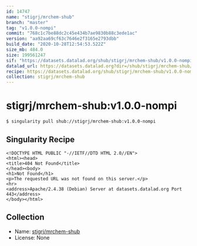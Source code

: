 ```yaml
---
id: 14747
name: "stigrj/mrchem-shub"
branch: "master"
tag: "v1.0.0-nompi"
commit: "768c1c7be88dc2c45e434b7ae9830b88c3ede1ac"
version: "aa92aa69cf63c7646e2f3165e2793dbb"
build_date: "2020-10-28T12:54:53.522Z"
size_mb: 484.0
size: 199561247
sif: "https://datasets.datalad.org/shub/stigrj/mrchem-shub/v1.0.0-nompi/2020-10-28-768c1c7b-aa92aa69/aa92aa69cf63c7646e2f3165e2793dbb.sif"
datalad_url: https://datasets.datalad.org?dir=/shub/stigrj/mrchem-shub/v1.0.0-nompi/2020-10-28-768c1c7b-aa92aa69/
recipe: https://datasets.datalad.org/shub/stigrj/mrchem-shub/v1.0.0-nompi/2020-10-28-768c1c7b-aa92aa69/Singularity
collection: stigrj/mrchem-shub
---
```


# stigrj/mrchem-shub:v1.0.0-nompi

```bash
$ singularity pull shub://stigrj/mrchem-shub:v1.0.0-nompi
```

## Singularity Recipe

```singularity
<!DOCTYPE HTML PUBLIC "-//IETF//DTD HTML 2.0//EN">
<html><head>
<title>404 Not Found</title>
</head><body>
<h1>Not Found</h1>
<p>The requested URL was not found on this server.</p>
<hr>
<address>Apache/2.4.38 (Debian) Server at datasets.datalad.org Port 443</address>
</body></html>
```

## Collection

 - Name: [stigrj/mrchem-shub](https://github.com/stigrj/mrchem-shub)
 - License: None

